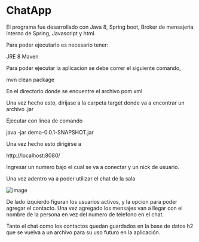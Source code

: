 # ChatApp

El programa fue desarrollado con Java 8, Spring boot, Broker de mensajeria interno de Spring, Javascript y html.

Para poder ejecutarlo es necesario tener:

JRE 8
Maven

Para poder ejecutar la aplicacion se debe correr el siguiente comando,

mvn clean package

En el directorio donde se encuentre el archivo pom.xml

Una vez hecho esto, dirijase a la carpeta target donde va a encontrar un archivo .jar

Ejecutar con linea de comando 

java -jar demo-0.0.1-SNAPSHOT.jar

Una vez hecho esto dirigirse a

http://localhost:8080/

Ingresar un numero bajo el cual se va a conectar y un nick de usuario.

Una vez adentro va a poder utilizar el chat de la sala

![image](https://user-images.githubusercontent.com/38226033/220199988-db9ff1ff-267e-42b6-bbe8-7d631cc41b31.png)



De lado izquierdo figuran los usuarios activos, y la opcion para poder agregar el contacto. Una vez agregado los mensajes van a llegar con el nombre de la persona en vez del numero de telefono en el chat.

Tanto el chat como los contactos quedan guardados en la base de datos h2 que se vuelva a un archivo para su uso futuro en la aplicación.

